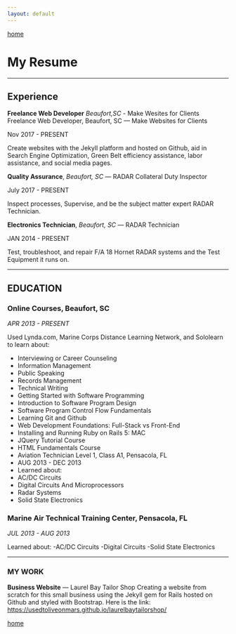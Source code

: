 ```yaml
---
layout: default
---
```


[home](./)

# My Resume

---

## Experience

**Freelance Web Developer** _Beaufort,SC_ - Make Wesites for Clients
Freelance Web Developer, Beaufort, SC — Make Websites for Clients

Nov 2017 - PRESENT

Create websites with the Jekyll platform and hosted on Github, aid in Search Engine Optimization, Green Belt efficiency assistance, labor assistance, and social media pages.

**Quality Assurance**, _Beaufort, SC_ — RADAR Collateral Duty Inspector

July 2017 - PRESENT

Inspect processes, Supervise, and be the subject matter expert RADAR Technician.

**Electronics Technician**, _Beaufort, SC_ — RADAR Technician

JAN 2014 - PRESENT

Test, troubleshoot, and repair F/A 18 Hornet RADAR systems and the Test Equipment it runs on.

---

## EDUCATION

### Online Courses, Beaufort, SC
_APR 2013 -  PRESENT_

Used Lynda.com, Marine Corps Distance Learning Network, and Sololearn to learn about:

* Interviewing or Career Counseling
* Information Management
* Public Speaking
* Records Management
* Technical Writing
* Getting Started with Software Programming
* Introduction to Software Program Design
* Software Program Control Flow Fundamentals
* Learning Git and Github
* Web Development Foundations: Full-Stack vs Front-End
* Installing and Running Ruby on Rails 5: MAC
* JQuery Tutorial Course
* HTML Fundamentals Course
* Aviation Technician Level 1, Class A1, Pensacola, FL
* AUG 2013 - DEC 2013
* Learned about:
* AC/DC Circuits
* Digital Circuits And Microprocessors
* Radar Systems
* Solid State Electronics

### Marine Air Technical Training Center, Pensacola, FL

_JUL 2013 - AUG 2013_

Learned about:
-AC/DC Circuits
-Digital Circuits
-Solid State Electronics

---

### MY WORK

**Business Website** — Laurel Bay Tailor Shop
Creating a website from scratch for this small business using the Jekyll gem for Rails hosted on Github and styled with Bootstrap. Here is the link: https://usedtoliveonmars.github.io/laurelbaytailorshop/

[home](./)